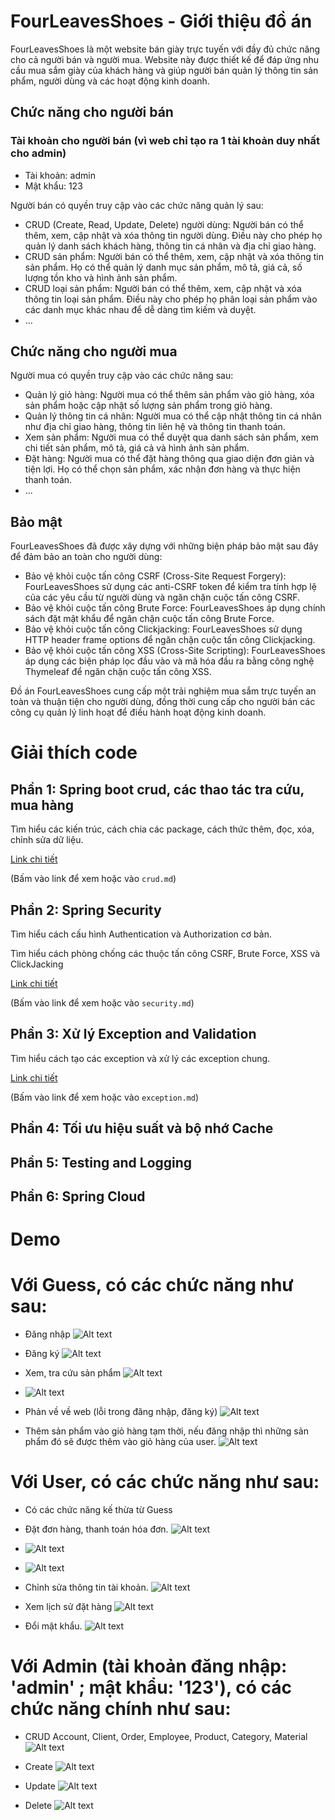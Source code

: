 # FourLeavesShoes - Giới thiệu đồ án

FourLeavesShoes là một website bán giày trực tuyến với đầy đủ chức năng cho cả người bán và người mua. Website này được thiết kế để đáp ứng nhu cầu mua sắm giày của khách hàng và giúp người bán quản lý thông tin sản phẩm, người dùng và các hoạt động kinh doanh.

## Chức năng cho người bán
### Tài khoản cho người bán (vì web chỉ tạo ra 1 tài khoản duy nhất cho admin)
- Tài khoản: admin
- Mật khẩu: 123

Người bán có quyền truy cập vào các chức năng quản lý sau:

- CRUD (Create, Read, Update, Delete) người dùng: Người bán có thể thêm, xem, cập nhật và xóa thông tin người dùng. Điều này cho phép họ quản lý danh sách khách hàng, thông tin cá nhân và địa chỉ giao hàng.
- CRUD sản phẩm: Người bán có thể thêm, xem, cập nhật và xóa thông tin sản phẩm. Họ có thể quản lý danh mục sản phẩm, mô tả, giá cả, số lượng tồn kho và hình ảnh sản phẩm.
- CRUD loại sản phẩm: Người bán có thể thêm, xem, cập nhật và xóa thông tin loại sản phẩm. Điều này cho phép họ phân loại sản phẩm vào các danh mục khác nhau để dễ dàng tìm kiếm và duyệt.
- ...

## Chức năng cho người mua

Người mua có quyền truy cập vào các chức năng sau:

- Quản lý giỏ hàng: Người mua có thể thêm sản phẩm vào giỏ hàng, xóa sản phẩm hoặc cập nhật số lượng sản phẩm trong giỏ hàng.
- Quản lý thông tin cá nhân: Người mua có thể cập nhật thông tin cá nhân như địa chỉ giao hàng, thông tin liên hệ và thông tin thanh toán.
- Xem sản phẩm: Người mua có thể duyệt qua danh sách sản phẩm, xem chi tiết sản phẩm, mô tả, giá cả và hình ảnh sản phẩm.
- Đặt hàng: Người mua có thể đặt hàng thông qua giao diện đơn giản và tiện lợi. Họ có thể chọn sản phẩm, xác nhận đơn hàng và thực hiện thanh toán.
- ...

## Bảo mật

FourLeavesShoes đã được xây dựng với những biện pháp bảo mật sau đây để đảm bảo an toàn cho người dùng:

- Bảo vệ khỏi cuộc tấn công CSRF (Cross-Site Request Forgery): FourLeavesShoes sử dụng các anti-CSRF token để kiểm tra tính hợp lệ của các yêu cầu từ người dùng và ngăn chặn cuộc tấn công CSRF.
- Bảo vệ khỏi cuộc tấn công Brute Force: FourLeavesShoes áp dụng chính sách đặt mật khẩu để ngăn chặn cuộc tấn công Brute Force.
- Bảo vệ khỏi cuộc tấn công Clickjacking: FourLeavesShoes sử dụng HTTP header frame options để ngăn chặn cuộc tấn công Clickjacking.
- Bảo vệ khỏi cuộc tấn công XSS (Cross-Site Scripting): FourLeavesShoes áp dụng các biện pháp lọc đầu vào và mã hóa đầu ra bằng công nghệ Thymeleaf để ngăn chặn cuộc tấn công XSS.

Đồ án FourLeavesShoes cung cấp một trải nghiệm mua sắm trực tuyến an toàn và thuận tiện cho người dùng, đồng thời cung cấp cho người bán các công cụ quản lý linh hoạt để điều hành hoạt động kinh doanh.


# Giải thích code

## Phần 1: Spring boot crud, các thao tác tra cứu, mua hàng
Tìm hiểu các kiến trúc, cách chia các package, cách thức thêm, đọc, xóa, chỉnh sửa dữ liệu.

[Link chi tiết](/ReadmeFiles/crud.md)

(Bấm vào link để xem hoặc vào `crud.md`)

## Phần 2: Spring Security
Tìm hiểu cách cấu hình Authentication và Authorization cơ bản.

Tìm hiểu cách phòng chống các thuộc tấn công CSRF, Brute Force, XSS và ClickJacking

[Link chi tiết](/ReadmeFiles/security.md)

(Bấm vào link để xem hoặc vào `security.md`)

## Phần 3: Xử lý Exception and Validation
Tìm hiểu cách tạo các exception và xử lý các exception chung.

[Link chi tiết](/ReadmeFiles/exception.md)

(Bấm vào link để xem hoặc vào `exception.md`)

## Phần 4: Tối ưu hiệu suất và bộ nhớ Cache

## Phần 5: Testing and Logging

## Phần 6: Spring Cloud

# Demo
# Với Guess, có các chức năng như sau:
- Đăng nhập
![Alt text](/ReadmeFiles/image-15.png)

- Đăng ký
![Alt text](/ReadmeFiles/image-16.png)

- Xem, tra cứu sản phẩm
![Alt text](/ReadmeFiles/image-17.png)

- ![Alt text](/ReadmeFiles/image-18.png)

- Phản về về web (lỗi trong đăng nhập, đăng ký)
![Alt text](/ReadmeFiles/image-19.png)

- Thêm sản phẩm vào giỏ hàng tạm thời, nếu đăng nhập thì những sản phẩm đó sẽ được thêm vào giỏ hàng của user.
![Alt text](/ReadmeFiles/image-20.png)

# Với User, có các chức năng như sau:
- Có các chức năng kế thừa từ Guess
- Đặt đơn hàng, thanh toán hóa đơn.
![Alt text](/ReadmeFiles/image-21.png)

- ![Alt text](/ReadmeFiles/image-22.png)

- ![Alt text](/ReadmeFiles/image-23.png)

- Chỉnh sửa thông tin tài khoản.
![Alt text](/ReadmeFiles/image-24.png)

- Xem lịch sử đặt hàng
![Alt text](/ReadmeFiles/image-25.png)

- Đổi mật khẩu.
![Alt text](/ReadmeFiles/image-26.png)

# Với Admin (tài khoản đăng nhập: 'admin' ; mật khẩu: '123'), có các chức năng chính như sau:
- CRUD Account, Client, Order, Employee, Product, Category, Material
![Alt text](/ReadmeFiles/image-27.png)

- Create
![Alt text](/ReadmeFiles/image-28.png)

- Update
![Alt text](/ReadmeFiles/image-29.png)

- Delete
![Alt text](/ReadmeFiles/image-30.png)
